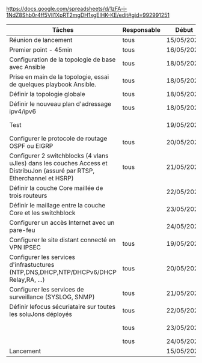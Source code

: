 
https://docs.google.com/spreadsheets/d/1zFA-i-1NdZ8Shb0r4ff5VIl1XpRT2mgDH1xgEIHK-KE/edit#gid=992991251

| **Tâches**                                                                                                                   | **Responsable** | **Début**  | **Fin**    | **Jours** | **Statut**   |
|------------------------------------------------------------------------------------------------------------------------------|-----------------|------------|------------|-----------|--------------|
| Réunion de lancement                                                                                                         | tous            | 15/05/2020 | 15/05/2020 | 0         | Achevé       |
| Premier point \- 45min                                                                                                       | tous            | 16/05/2020 | 16/05/2020 | 0         | Achevé       |
| Configuration de la topologie de base avec Ansible                                                                           | tous            | 18/05/2020 | 18/05/2020 | 0         | Achevé       |
| Prise en main de la topologie, essai de quelques playbook Ansible\.                                                          | tous            | 18/05/2020 | 18/05/2020 | 0         | Achevé       |
| Définir la topologie globale                                                                                                 | tous            | 18/05/2020 | 18/05/2020 | 0         | Achevé       |
| Définir le nouveau plan d'adressage ipv4/ipv6                                                                                | tous            | 18/05/2020 | 19/05/2020 | 1         | En cours     |
| Test                                                                                                                         |                 | 19/05/2020 | 20/05/2020 | 1         | Non commencé |
| Configurer le protocole de routage OSPF ou EIGRP                                                                             | tous            | 20/05/2020 | 21/05/2020 | 1         | Non commencé |
| Configurer 2 switchblocks \(4 vlans uJles\) dans les couches Access et DistribuJon \(assuré par RTSP, Etherchannel et HSRP\) | tous            | 21/05/2020 | 22/05/2020 | 1         | Non commencé |
| Définir la couche Core maillée de trois routeurs                                                                             |                 | 22/05/2020 | 23/05/2020 | 1         | Non commencé |
| Définir le maillage entre la couche Core et les switchblock                                                                  |                 | 23/05/2020 | 24/05/2020 | 1         | Non commencé |
| Configurer un accès Internet avec un pare\-feu                                                                               |                 | 24/05/2020 | 25/05/2020 | 1         | Non commencé |
| Configurer le site distant connecté en VPN IPSEC                                                                             | tous            | 19/05/2020 | 23/05/2020 | 4         | Non commencé |
| Configurer les services d'infrastuctures \(NTP,DNS,DHCP,NTP/DHCPv6/DHCP Relay,RA, \.\.\.\)                                   | tous            | 20/05/2020 | 24/05/2020 | 4         | Non commencé |
| Configurer les services de surveillance \(SYSLOG, SNMP\)                                                                     | tous            | 21/05/2020 | 25/05/2020 | 4         | Non commencé |
| Définir lefocus sécuriataire sur toutes les soluJons déployés                                                                | tous            | 22/05/2020 | 26/05/2020 | 4         | Non commencé |
|                                                                                                                              | tous            | 23/05/2020 | 27/05/2020 | 4         | Non commencé |
|                                                                                                                              | tous            | 24/05/2020 | 28/05/2020 | 4         | En retard    |
| Lancement                                                                                                                    |                 | 15/05/2020 | 29/05/2020 | 14        |              |

